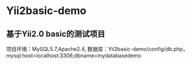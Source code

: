# Yii2basic-demo
基于Yii2.0 basic的测试项目
---
项目环境：MySQL5.7,Apache2.4,
数据库：Yii2basic-demo/config/db.php，mysql:host=localhost:3306;dbname=mydatabasedemo
